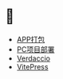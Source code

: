# 🖖

- [APP打包](./APP%E9%A1%B9%E7%9B%AE%E6%89%93%E5%8C%85.md)
- [PC项目部署](./PC%E9%A1%B9%E7%9B%AE%E9%83%A8%E7%BD%B2.md)
- [Verdaccio](./Verdaccio.md)
- [VitePress](./VitePress.md)
